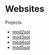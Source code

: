 # Websites
Projects
* [mod2sol](https://sai19cs119.github.io/Websites/mod2_solution/)
* [mod3sol](https://sai19cs119.github.io/Websites/mod3_solution/)
* [mod4sol](https://sai19cs119.github.io/Websites/mod4_solution/)
* [mod5sol](https://sai19cs119.github.io/Websites/mod5_solution/)
